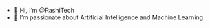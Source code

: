 - 👋 Hi, I’m @RashiTech
- 👀 I’m passionate about Artificial Intelligence and Machine Learning

<!---
RashiTech/RashiTech is a ✨ special ✨ repository because its `README.md` (this file) appears on your GitHub profile.
You can click the Preview link to take a look at your changes.
--->

